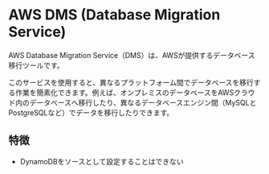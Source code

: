 # AWS DMS (Database Migration Service)
AWS Database Migration Service（DMS）は、AWSが提供するデータベース移行ツールです。  

このサービスを使用すると、異なるプラットフォーム間でデータベースを移行する作業を簡素化できます。例えば、オンプレミスのデータベースをAWSクラウド内のデータベースへ移行したり、異なるデータベースエンジン間（MySQLとPostgreSQLなど）でデータを移行したりできます。


## 特徴
* DynamoDBをソースとして設定することはできない
